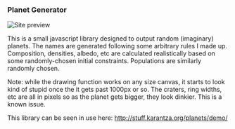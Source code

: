### Planet Generator

![Site preview](http://stuff.karantza.org/planets/sample_site_preview.png)

This is a small javascript library designed to output random (imaginary) planets. The names are generated following some arbitrary rules I made up. Composition, densities, albedo, etc are calculated realistically based on some randomly-chosen initial constraints. Populations are similarly randomly chosen.

Note: while the drawing function works on any size canvas, it starts to look kind of stupid once the it gets past 1000px or so. The craters, ring widths, etc are all in pixels so as the planet gets bigger, they look dinkier. This is a known issue.

This library can be seen in use here: http://stuff.karantza.org/planets/demo/
